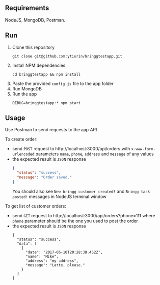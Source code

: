 ## Requirements
NodeJS, MongoDB, Postman.

## Run
1. Clone this repository
   ```
   git clone git@github.com:ytiurin/bringgtestapp.git
   ```
2. Install NPM dependencies
   ```
   cd bringgtestapp && npm install
   ```
3. Paste the provided `config.js` file to the app folder
4. Run MongoDB
5. Run the app
   ```
   DEBUG=bringgtestapp:* npm start
   ```
   
## Usage
Use Postman to send requests to the app API

To create order:
- send `POST` request to http://localhost:3000/api/orders with `x-www-form-urlencoded` parameters `name`, `phone`, `address` and `message` of any values
- the expected result is `JSON` response
  ```json
  {
    "status": "success",
    "message": "Order saved."
  }
  ```
  You should also see `New bringg customer created!` and `Bringg task posted!` messages in NodeJS terminal window

To get list of customer orders:
- send `GET` request to http://localhost:3000/api/orders?phone=111 where `phone` parameter should be the one you used to post the order
- the expected result is `JSON` response
  ```
  {
    "status": "success",
    "data": [
      {
        "date": "2017-06-10T20:28:38.452Z",
        "name": "Mike",
        "address": "my address",
        "message": "Latte, please."
      }
    ]
  }
  ```
  
